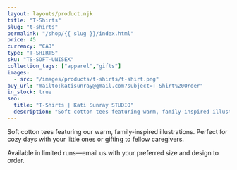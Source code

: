 ```yaml
---
layout: layouts/product.njk
title: "T-Shirts"
slug: "t-shirts"
permalink: "/shop/{{ slug }}/index.html"
price: 45
currency: "CAD"
type: "T-SHIRTS"
sku: "TS-SOFT-UNISEX"
collection_tags: ["apparel","gifts"]
images:
  - src: "/images/products/t-shirts/t-shirt.png"
buy_url: "mailto:katisunray@gmail.com?subject=T-Shirt%20Order"
in_stock: true
seo:
  title: "T-Shirts | Kati Sunray STUDIO"
  description: "Soft cotton tees featuring warm, family-inspired illustrations."
---
```


Soft cotton tees featuring our warm, family-inspired illustrations. Perfect for cozy days with your little ones or gifting to fellow caregivers.

Available in limited runs—email us with your preferred size and design to order.
